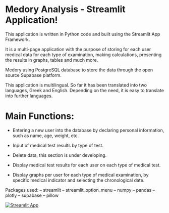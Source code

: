 # Medory Analysis - Streamlit Application!

This application is written in Python code and built using the Streamlit App Framework.

It is a multi-page application with the purpose of storing for each user medical data for each type of examination, making calculations, presenting the results in graphs, tables and much more.

Medory using PostgreSQL database to store the data through the open source Supabase platform.

This application is multilingual. So far it has been translated into two languages, Greek and English. Depending on the need, it is easy to translate into further languages.

# Main Functions:

- Entering a new user into the database by declaring personal information, such as name, age, weight, etc.

- Input of medical test results by type of test.

- Delete data, this section is under developing.

- Display medical test results for each user on each type of medical test.

- Display graphs per user for each type of medical examination, by specific medical indicator and selecting the chronological date.


Packages used:
– streamlit
– streamlit_option_menu
– numpy
– pandas
– plotly
– supabase
– pillow

[![Streamlit App](https://static.streamlit.io/badges/streamlit_badge_black_white.svg)](https://share.streamlit.io/yourGitHubName/yourRepo/yourApp/)

